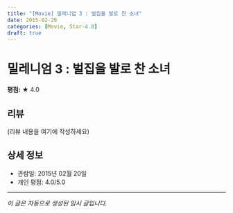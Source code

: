 ```yaml
---
title: "[Movie] 밀레니엄 3 : 벌집을 발로 찬 소녀"
date: 2015-02-20
categories: [Movie, Star-4.0]
draft: true
---
```


# 밀레니엄 3 : 벌집을 발로 찬 소녀

**평점:** ★ 4.0

## 리뷰

(리뷰 내용을 여기에 작성하세요)

## 상세 정보

- 관람일: 2015년 02월 20일
- 개인 평점: 4.0/5.0

---

*이 글은 자동으로 생성된 임시 글입니다.*
